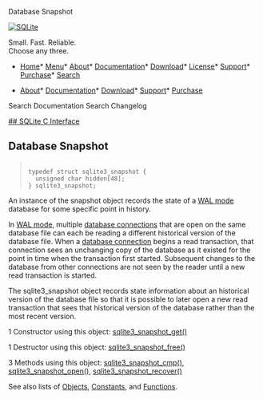




Database Snapshot




[![SQLite](../images/sqlite370_banner.gif)](../index.html)


Small. Fast. Reliable.  
Choose any three.


* [Home](../index.html)* [Menu](javascript:void(0))* [About](../about.html)* [Documentation](../docs.html)* [Download](../download.html)* [License](../copyright.html)* [Support](../support.html)* [Purchase](../prosupport.html)* [Search](javascript:void(0))




* [About](../about.html)* [Documentation](../docs.html)* [Download](../download.html)* [Support](../support.html)* [Purchase](../prosupport.html)






Search Documentation
Search Changelog









[## SQLite C Interface](../c3ref/intro.html)
## Database Snapshot




> ```
> 
> typedef struct sqlite3_snapshot {
>   unsigned char hidden[48];
> } sqlite3_snapshot;
> 
> ```



An instance of the snapshot object records the state of a [WAL mode](../wal.html)
database for some specific point in history.


In [WAL mode](../wal.html), multiple [database connections](../c3ref/sqlite3.html) that are open on the
same database file can each be reading a different historical version
of the database file. When a [database connection](../c3ref/sqlite3.html) begins a read
transaction, that connection sees an unchanging copy of the database
as it existed for the point in time when the transaction first started.
Subsequent changes to the database from other connections are not seen
by the reader until a new read transaction is started.


The sqlite3\_snapshot object records state information about an historical
version of the database file so that it is possible to later open a new read
transaction that sees that historical version of the database rather than
the most recent version.


1 Constructor using this object: [sqlite3\_snapshot\_get()](../c3ref/snapshot_get.html)


1 Destructor using this object: [sqlite3\_snapshot\_free()](../c3ref/snapshot_free.html)


3 Methods using this object:
 [sqlite3\_snapshot\_cmp()](../c3ref/snapshot_cmp.html),
[sqlite3\_snapshot\_open()](../c3ref/snapshot_open.html),
[sqlite3\_snapshot\_recover()](../c3ref/snapshot_recover.html)


See also lists of
 [Objects](../c3ref/objlist.html),
 [Constants](../c3ref/constlist.html), and
 [Functions](../c3ref/funclist.html).


